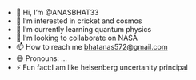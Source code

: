 - 👋 Hi, I’m @ANASBHAT33
- 👀 I’m interested in cricket and cosmos
- 🌱 I’m currently learning quantum physics
- 💞️ I’m looking to collaborate on NASA
- 📫 How to reach me bhatanas572@gmail.com
- 😄 Pronouns: ...
- ⚡ Fun fact:I am like heisenberg uncertanity principal

<!---
ANASBHAT33/ANASBHAT33 is a ✨ special ✨ repository because its `README.md` (this file) appears on your GitHub profile.
You can click the Preview link to take a look at your changes.
--->
